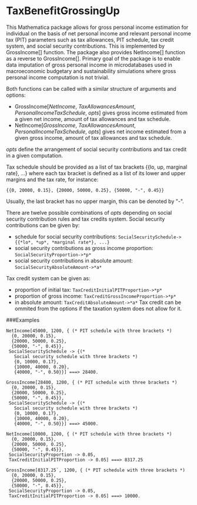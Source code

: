# TaxBenefitGrossingUp

This Mathematica package allows for gross personal income estimation for individual on the basis of net personal income and relevant personal income tax (PIT) parameters such as tax allowances, PIT schedule, tax credit system, and social security contributions. This is implemented by GrossIncome[] function. The package also provides NetIncome[] function as a reverse to GrossIncome[]. Primary goal of the package is to enable data imputation of gross personal income in microdatabases used in macroeconomic budgetary and sustainability simulations where gross personal income computation is not trivial.

Both functions can be called with a similar structure of arguments and options:
- GrossIncome[*NetIncome*, *TaxAllowancesAmount*, *PersonalIncomeTaxSchedule*, *opts*] gives gross income estimated from a given net income, amount of tax allowances and tax schedule. 
- NetIncome[*GrossIncome*, *TaxAllowancesAmount*, *PersonalIncomeTaxSchedule*, *opts*] gives net income estimated from a given gross income, amount of tax allowances and tax schedule. 

*opts* define the arrangement of social security contributions and tax credit in a given computation.

Tax schedule should be provided as a list of tax brackets {{lo, up, marginal rate}, ...} where each tax bracket is defined as a list of its lower and upper margins and the tax rate, for instance:

`{{0, 20000, 0.15},
 {20000, 50000, 0.25},
 {50000, "-", 0.45}}`

Usually, the last bracket has no upper margin, this can be denoted by "-".

There are twelve possible combinations of *opts* depending on social security contribution rules and tax credits system. Social security contributions can be given by:
- schedule for social security contributions: 
`SocialSecuritySchedule->{{*lo*, *up*, *marginal rate*}, ...}`
- social security contributions as gross income proportion: 
`SocialSecurityProportion->*p*`
- social security contributions in absolute amount: 
`SocialSecurityAbsoluteAmount->*a*`

Tax credit system can be given as:
- proportion of initial tax: 
`TaxCreditInitialPITProportion->*p*`
- proportion of gross income: 
`TaxCreditGrossIncomeProportion->*p*`
- in absolute amount: 
`TaxCreditAbsoluteAmount->*a*`
Tax credit can be ommited from the options if the taxation system 
does not allow for it.


###Examples

```
NetIncome[45000, 1200, { (* PIT schedule with three brackets *)
  {0, 20000, 0.15},
  {20000, 50000, 0.25},
  {50000, "-", 0.45}},
 SocialSecuritySchedule -> {(* 
   Social security schedule with three brackets *)
   {0, 10000, 0.17},
   {10000, 40000, 0.20},
   {40000, "-", 0.50}}] ===> 28400.
```

```
GrossIncome[28400, 1200, { (* PIT schedule with three brackets *)
  {0, 20000, 0.15},
  {20000, 50000, 0.25},
  {50000, "-", 0.45}},
 SocialSecuritySchedule -> {(* 
   Social security schedule with three brackets *)
   {0, 10000, 0.17},
   {10000, 40000, 0.20},
   {40000, "-", 0.50}}] ===> 45000.
```

```
NetIncome[10000, 1200, { (* PIT schedule with three brackets *)
  {0, 20000, 0.15},
  {20000, 50000, 0.25},
  {50000, "-", 0.45}},
 SocialSecurityProportion -> 0.05,
 TaxCreditInitialPITProportion -> 0.05] ===> 8317.25
```

```
GrossIncome[8317.25`, 1200, { (* PIT schedule with three brackets *)
  {0, 20000, 0.15},
  {20000, 50000, 0.25},
  {50000, "-", 0.45}},
 SocialSecurityProportion -> 0.05,
 TaxCreditInitialPITProportion -> 0.05] ===> 10000.
```

